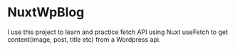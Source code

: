 # NuxtWpBlog
I use this project to learn and practice fetch API using Nuxt useFetch to get content(image, post, title etc) from a Wordpress  api.
